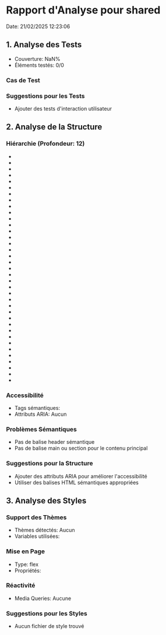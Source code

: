 # Rapport d'Analyse pour shared

Date: 21/02/2025 12:23:06

## 1. Analyse des Tests

- Couverture: NaN%
- Éléments testés: 0/0

### Cas de Test

### Suggestions pour les Tests

- Ajouter des tests d'interaction utilisateur

## 2. Analyse de la Structure

### Hiérarchie (Profondeur: 12)

- <reference>
- <ZWNJ>
- <ZWJ>
- <ZWNJ>
- <ZWJ>
- <BS>
- <BS>
- <https>
- <Function>
- <Function>
- <https>
- <https>
- <https>
- <https>
- <https>
- <String>
- <Boolean>
- <Function>
- <Function>
- <Path>
- <void>
- <void>
- <String>
- <Path>
- <Path>
- <String>
- <String>
- <String>
- <String>
- <ThrottleType>
- <Path>
- <Path>
- <Path>
- <void>
- <any>
- <Path>
- <String>

### Accessibilité

- Tags sémantiques:
- Attributs ARIA: Aucun

### Problèmes Sémantiques

- Pas de balise header sémantique
- Pas de balise main ou section pour le contenu principal

### Suggestions pour la Structure

- Ajouter des attributs ARIA pour améliorer l'accessibilité
- Utiliser des balises HTML sémantiques appropriées

## 3. Analyse des Styles

### Support des Thèmes

- Thèmes détectés: Aucun
- Variables utilisées:

### Mise en Page

- Type: flex
- Propriétés:

### Réactivité

- Media Queries: Aucune

### Suggestions pour les Styles

- Aucun fichier de style trouvé
